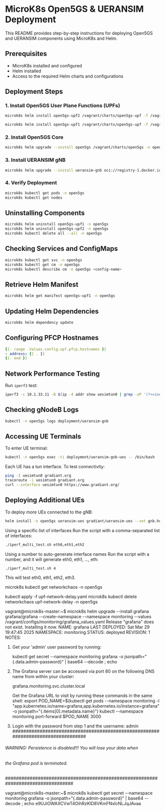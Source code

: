 # MicroK8s Open5GS & UERANSIM Deployment

This README provides step-by-step instructions for deploying Open5GS and UERANSIM components using MicroK8s and Helm.

## Prerequisites
- MicroK8s installed and configured
- Helm installed
- Access to the required Helm charts and configurations

## Deployment Steps

### 1. Install Open5GS User Plane Functions (UPFs)
```sh
microk8s helm install open5gs-upf2 /vagrant/charts/open5gs-upf -f /vagrant/configs/open5gs-ueransim/upf2-values.yaml -n open5gs

microk8s helm install open5gs-upf1 /vagrant/charts/open5gs-upf -f /vagrant/configs/open5gs-ueransim/upf1-values.yaml -n open5gs
```

### 2. Install Open5GS Core
```sh
microk8s helm upgrade --install open5gs /vagrant/charts/open5gs -n open5gs --create-namespace --values /vagrant/configs/open5gs-ueransim/5gSA-values.yaml
```

### 3. Install UERANSIM gNB
```sh
microk8s helm upgrade --install ueransim-gnb oci://registry-1.docker.io/gradiant/ueransim-gnb --version 0.2.6 --namespace open5gs --create-namespace --values /vagrant/configs/open5gs-ueransim/gnb-ues-values.yaml
```

### 4. Verify Deployment
```sh
microk8s kubectl get pods -n open5gs
microk8s kubectl get nodes
```

## Uninstalling Components
```sh
microk8s helm uninstall open5gs-upf1 -n open5gs
microk8s helm uninstall open5gs-upf2 -n open5gs
microk8s kubectl delete all --all -n open5gs
```

## Checking Services and ConfigMaps
```sh
microk8s kubectl get svc -n open5gs
microk8s kubectl get cm -n open5gs
microk8s kubectl describe cm -n open5gs <config-name>
```

## Retrieve Helm Manifest
```sh
microk8s helm get manifest open5gs-upf1 -n open5gs
```

## Updating Helm Dependencies
```sh
microk8s helm dependency update
```

## Configuring PFCP Hostnames
```yaml
{{- range .Values.config.upf.pfcp.hostnames }}
- address: {{ . }}
{{- end }}
```

## Network Performance Testing
Run `iperf3` test:
```sh
iperf3 -c 10.1.33.11 -B $(ip -4 addr show uesimtun0 | grep -oP '(?<=inet\s)\d+(\.\d+){3}')
```

## Checking gNodeB Logs
```sh
kubectl -n open5gs logs deployment/ueransim-gnb
```

## Accessing UE Terminals
To enter UE terminal:
```sh
kubectl -n open5gs exec -ti deployment/ueransim-gnb-ues -- /bin/bash
```
Each UE has a tun interface. To test connectivity:
```sh
ping -I uesimtun0 gradiant.org
traceroute -i uesimtun0 gradiant.org
curl --interface uesimtun0 https://www.gradiant.org/
```

## Deploying Additional UEs
To deploy more UEs connected to the gNB:
```sh
helm install -n open5gs ueransim-ues gradiant/ueransim-ues --set gnb.hostname=ueransim-gnb
```


Using a specific list of interfaces
Run the script with a comma-separated list of interfaces:

```bash
./iperf_multi_test.sh eth0,eth1,eth2
```

Using a number to auto-generate interface names
Run the script with a number, and it will generate eth0, eth1, ..., eth<N-1>:
```bash
./iperf_multi_test.sh 4
```
This will test eth0, eth1, eth2, eth3.

microk8s kubectl get networkchaos -n open5gs

kubectl apply -f upf-network-delay.yaml
microk8s kubectl delete networkchaos upf-network-delay -n open5gs


vagrant@microk8s-master:~$ microk8s helm upgrade --install grafana grafana/grafana   --create-namespace   --namespace monitoring   --values /vagrant/configs/monitoring/grafana_values.yaml
Release "grafana" does not exist. Installing it now.
NAME: grafana
LAST DEPLOYED: Sat Mar 29 19:47:45 2025
NAMESPACE: monitoring
STATUS: deployed
REVISION: 1
NOTES:
1. Get your 'admin' user password by running:

   kubectl get secret --namespace monitoring grafana -o jsonpath="{.data.admin-password}" | base64 --decode ; echo


2. The Grafana server can be accessed via port 80 on the following DNS name from within your cluster:

   grafana.monitoring.svc.cluster.local

   Get the Grafana URL to visit by running these commands in the same shell:
     export POD_NAME=$(kubectl get pods --namespace monitoring -l "app.kubernetes.io/name=grafana,app.kubernetes.io/instance=grafana" -o jsonpath="{.items[0].metadata.name}")
     kubectl --namespace monitoring port-forward $POD_NAME 3000

3. Login with the password from step 1 and the username: admin
#################################################################################
######   WARNING: Persistence is disabled!!! You will lose your data when   #####
######            the Grafana pod is terminated.                            #####
#################################################################################


vagrant@microk8s-master:~$ microk8s kubectl get secret --namespace monitoring grafana -o jsonpath="{.data.admin-password}" | base64 --decode ; echo
e9UJiOWAXCVwT4OihRzKlD8VKmFNxlcNLJqJAvaa

